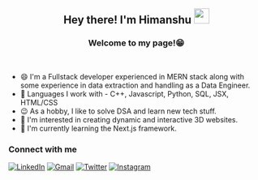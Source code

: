 <h2 align="center"> Hey there! I'm Himanshu <img src="https://github.com/blackcater/blackcater/raw/main/images/Hi.gif" height="30" /> </h2>
<h3 align="center">Welcome to my page!😁 </h3>
<br/>

- 😄 I'm a Fullstack developer experienced in MERN stack along with some experience in data extraction and handling as a Data Engineer.
- 💪 Languages I work with - C++, Javascript, Python, SQL, JSX, HTML/CSS
- 😉 As a hobby, I like to solve DSA and learn new tech stuff.
- 👀 I'm interested in creating dynamic and interactive 3D websites.
- 🌱 I'm currently learning the Next.js framework.

### Connect with me
[![LinkedIn](https://img.shields.io/badge/Gmail-D14836?style=for-the-badge&logo=gmail&logoColor=white)](https://www.linkedin.com/in/yhimanshu33/)
[![Gmail](https://img.shields.io/badge/LinkedIn-0077B5?style=for-the-badge&logo=linkedin&logoColor=white)](mailto:himanshu.hy22@gmail.com)
[![Twitter](https://img.shields.io/badge/X-000000?style=for-the-badge&logo=x&logoColor=white)](https://twitter.com/HimanshuY01)
[![Instagram](https://img.shields.io/badge/Instagram-E4405F?style=for-the-badge&logo=instagram&logoColor=white)](https://www.instagram.com/_.monkey_mind._/)



<!---
HimanshuY007/HimanshuY007 is a ✨ special ✨ repository because its `README.md` (this file) appears on your GitHub profile.
You can click the Preview link to take a look at your changes.
--->

